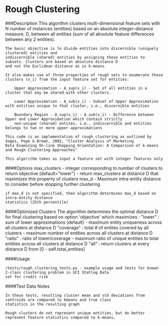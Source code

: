 # Rough Clustering

###Description
    This algorithm clusters multi-dimensional feature sets with N number of instances (entities) based on an
    absolute integer-distance measure, D, between all entities (sum of all absolute feature differences between any 2 entities).

    The basic objective is to divide entities into discernible (uniquely clustered) entities and
    indiscernible (shared) entities by assigning these entities to subsets. Clusters are based on absolute distance D
    and not the Euclidean distance as in k-means.

    It also makes use of three properties of rough sets to enumerate these clusters (x_i) from the input feature set for entities:

        Upper Approximation - A_sup(x_i) - Set of all entities in a cluster that may be shared with other clusters.

        Lower Approximation - A_sub(x_i) - Subset of Upper Approximation with entities unique to that cluster, i.e., discernible entities

        Boundary Region - A_sup(x_i) - A_sub(x_i) - Difference between Upper and Lower Approximation which contain strictly
        non-unique (shared) entites, i.e., indiscernible and entities belongs to two or more upper approximations

    This code is an implementation of rough clustering as outlined by Voges, Pope & Brown, 2002, "Cluster Analysis of Marketing
    Data Examining On-line Shopping Orientation: A Comparison of k-means and Rough Clustering Approaches"

    This algorithm takes as input a feature set with integer features only

####Options
    max_clusters - integer corresponding to number of clusters to return
    objective (default="lower") - return max_clusters at distance D that maximizes this property of clusters
    max_d - Maximum intra-entity distance to consider before stopping further clustering

    if max_d is not specified, then algorithm determines max_d based on intra-entity distance
    statistics (25th percentile)

####Optimized Clusters
    The algorithm determines the optimal distance D for final clustering based on option 'objective' which maximizes :
    "lower" : sum of lower approximations (default) - maximum entity uniqueness across all clusters at distance D
    "coverage" : total # of entites covered by all clusters - maximum number of entities across all clusters at distance D
    "ratio" : ratio of lower/coverage - maximum ratio of unique entities to total entities across all clusters at distance D
    "all" : return clusters at every distance D from [0 - self.total_entities]

####Usage

    /tests/rough_clustering_tests.py - example usage and tests for known 2-class clustering problem in UCI Statlog Data
    set for credit risk

####Test Data Notes

    In these tests, resulting cluster mean and std deviations from centroids are compared to kmeans and true class
    statistics in the resulting graph

    Rough clusters do not represent unique entities, but do better represent feature statistics compared to k-means.
